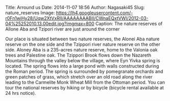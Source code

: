 Title: Arround us
Date: 2014-11-07 18:56
Author: Nagasaki45
Slug: nature_reserves
Image: https://lh4.googleusercontent.com/-r0Fn1wiHy28/Uqw2XtVxRII/AAAAAAAABII/CWnaEQxtVWI/2012-03-04%25252010.13.00edit.jpg?imgmax=800
Caption: The nature reserves of Allone Aba and Tzipori river are just around the corner

Our place is situated between two nature reserves, the Alonei Aba nature reserve on the one side and the Tzippori river nature reserve on the other side.
Aloney Aba is a 235-acres nature reserve, home to the Valonia oak trees and Palestine oak.
The Tzippori Brook flows down the Nazareth Mountains through the valley below the village, where Eyn Yivka spring is located.
The spring flows into a large pond with walls constructed during the Roman period.
The spring is surrounded by pomegranate orchards and green patches of grass, which stretch over an old road along the river leading to the Carmelite Monk Wheat Mill from the Ottoman period.
You can tour the national reserves by hiking or by bicycle (bicycle rental available at 24 hrs notice).
